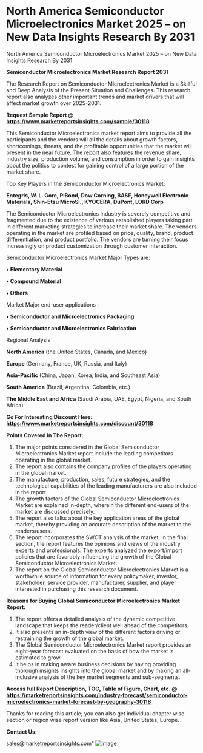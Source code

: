 # North America Semiconductor Microelectronics Market 2025 – on New Data Insights Research By 2031
North America Semiconductor Microelectronics Market 2025 – on New Data Insights Research By 2031

<strong>Semiconductor Microelectronics Market Research Report 2031</strong>

The Research Report on Semiconductor Microelectronics Market is a Skillful and Deep Analysis of the Present Situation and Challenges. This research report also analyzes other important trends and market drivers that will affect market growth over 2025-2031.

<strong>Request Sample Report @ <a href=https://www.marketreportsinsights.com/sample/30118>https://www.marketreportsinsights.com/sample/30118</a></strong>

This Semiconductor Microelectronics market report aims to provide all the participants and the vendors will all the details about growth factors, shortcomings, threats, and the profitable opportunities that the market will present in the near future. The report also features the revenue share, industry size, production volume, and consumption in order to gain insights about the politics to contest for gaining control of a large portion of the market share.

Top Key Players in the Semiconductor Microelectronics Market:

<strong>Entegris, W. L. Gore, PiBond, Dow Corning, BASF, Honeywell Electronic Materials, Shin-Etsu MicroSi., KYOCERA, DuPont, LORD Corp</strong>

The Semiconductor Microelectronics Industry is severely competitive and fragmented due to the existence of various established players taking part in different marketing strategies to increase their market share. The vendors operating in the market are profiled based on price, quality, brand, product differentiation, and product portfolio. The vendors are turning their focus increasingly on product customization through customer interaction.

Semiconductor Microelectronics Market Major Types are:

<strong>• Elementary Material

• Compound Material

• Others</strong>

Market Major end-user applications :

<strong>• Semiconductor and Microelectronics Packaging

• Semiconductor and Microelectronics Fabrication</strong>

Regional Analysis

</u><strong><b>North America</b></strong> (the United States, Canada, and Mexico)

<strong><b>Europe </b></strong>(Germany, France, UK, Russia, and Italy)

<strong><b>Asia-Pacific</b></strong> (China, Japan, Korea, India, and Southeast Asia)

<strong><b>South America</b></strong> (Brazil, Argentina, Colombia, etc.)

<strong><b>The Middle East and Africa</b></strong> (Saudi Arabia, UAE, Egypt, Nigeria, and South Africa)

<strong>Go For Interesting Discount Here: <a href=https://www.marketreportsinsights.com/discount/30118>https://www.marketreportsinsights.com/discount/30118</a></strong>

<strong>Points Covered in The Report:</strong>
<ol>
  <li>The major points considered in the Global Semiconductor Microelectronics Market report include the leading competitors operating in the global market.</li>
  <li>The report also contains the company profiles of the players operating in the global market.</li>
  <li>The manufacture, production, sales, future strategies, and the technological capabilities of the leading manufacturers are also included in the report.</li>
  <li>The growth factors of the Global Semiconductor Microelectronics Market are explained in-depth, wherein the different end-users of the market are discussed precisely.</li>
  <li>The report also talks about the key application areas of the global market, thereby providing an accurate description of the market to the readers/users.</li>
  <li>The report incorporates the SWOT analysis of the market. In the final section, the report features the opinions and views of the industry experts and professionals. The experts analyzed the export/import policies that are favorably influencing the growth of the Global Semiconductor Microelectronics Market.</li>
  <li>The report on the Global Semiconductor Microelectronics Market is a worthwhile source of information for every policymaker, investor, stakeholder, service provider, manufacturer, supplier, and player interested in purchasing this research document.</li>
</ol>
<strong>Reasons for Buying Global Semiconductor Microelectronics Market Report:</strong>

<ol>
  <li>The report offers a detailed analysis of the dynamic competitive landscape that keeps the reader/client well ahead of the competitors.</li>
  <li>It also presents an in-depth view of the different factors driving or restraining the growth of the global market.</li>
  <li>The Global Semiconductor Microelectronics Market report provides an eight-year forecast evaluated on the basis of how the market is estimated to grow.</li>
  <li>It helps in making aware business decisions by having providing thorough insights insights into the global market and by making an all-inclusive analysis of the key market segments and sub-segments.</li>
</ol>
<strong>Access full Report Description, TOC, Table of Figure, Chart, etc. @ <a href=https://marketreportsinsights.com/industry-forecast/semiconductor-microelectronics-market-forecast-by-geography-30118>https://marketreportsinsights.com/industry-forecast/semiconductor-microelectronics-market-forecast-by-geography-30118</a></strong>


Thanks for reading this article; you can also get individual chapter wise section or region wise report version like Asia, United States, Europe.

<strong>Contact Us:</strong>

sales@marketreportsinsights.com"
![image](https://github.com/user-attachments/assets/71d42ced-8554-41dd-87e2-d5cd1ffaa0ab)
